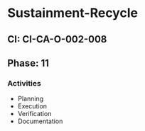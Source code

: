 # Sustainment-Recycle

## CI: CI-CA-O-002-008
## Phase: 11

### Activities
- Planning
- Execution
- Verification
- Documentation
